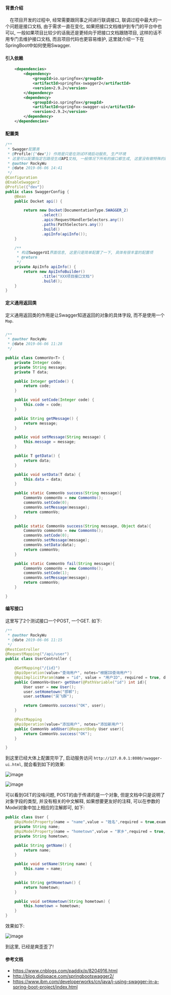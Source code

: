 #### 背景介绍

&emsp;在项目开发的过程中, 经常需要跟同事之间进行联调接口, 联调过程中最大的一个问题是接口文档, 由于需求一直在变化, 如果把接口文档维护到专门的平台中也可以, 一般如果项目比较少的话我还是更倾向于把接口文档跟随项目, 这样的话不用专门去维护接口文档, 而且项目代码也更容易维护, 这里就介绍一下在SpringBoot中如何使用Swagger.

#### 引入依赖

```xml
    <dependencies>
        <dependency>
            <groupId>io.springfox</groupId>
            <artifactId>springfox-swagger2</artifactId>
            <version>2.9.2</version>
        </dependency>
        <dependency>
            <groupId>io.springfox</groupId>
            <artifactId>springfox-swagger-ui</artifactId>
            <version>2.9.2</version>
        </dependency>
    </dependencies>
```

#### 配置类

```java
/**
 * Swagger配置类
 * @Profile({"dev"}) 作用是只是在测试环境启动服务, 生产环境
 * 这里可以配置指定包路径生成API文档, 一般情况下所有的接口都生成, 这里没有做特殊的配置
 * @author RockyWu
 * @date 2019-06-06 14:41
 */
@Configuration
@EnableSwagger2
@Profile({"dev"})
public class SwaggerConfig {
    @Bean
    public Docket api() {

        return new Docket(DocumentationType.SWAGGER_2)
                .select()
                .apis(RequestHandlerSelectors.any())
                .paths(PathSelectors.any())
                .build()
                .apiInfo(apiInfo());
    }

    /**
     * 构造SwaggerUI界面信息, 这里只是简单配置了一下, 具体有很丰富的配置项
     * @return
     */
    private ApiInfo apiInfo() {
        return new ApiInfoBuilder()
                .title("XXX项目接口文档")
                .build();
    }
}

```

#### 定义通用返回类

定义通用返回类的作用是让Swagger知道返回的对象的具体字段, 而不是使用一个`Map`.

```java

/**
 * @author RockyWu
 * @date 2019-06-06 11:28
 */

public class CommonVo<T> {
    private Integer code;
    private String message;
    private T data;

    public Integer getCode() {
        return code;
    }

    public void setCode(Integer code) {
        this.code = code;
    }

    public String getMessage() {
        return message;
    }

    public void setMessage(String message) {
        this.message = message;
    }

    public T getData() {
        return data;
    }

    public void setData(T data) {
        this.data = data;
    }

    public static CommonVo success(String message){
        CommonVo commonVo = new CommonVo();
        commonVo.setCode(0);
        commonVo.setMessage(message);
        return commonVo;
    }

    public static CommonVo success(String message, Object data){
        CommonVo commonVo = new CommonVo();
        commonVo.setCode(0);
        commonVo.setMessage(message);
        commonVo.setData(data);
        return commonVo;
    }

    public static CommonVo fail(String message){
        CommonVo commonVo = new CommonVo();
        commonVo.setCode(1);
        commonVo.setMessage(message);
        return commonVo;
    }

}
```

#### 编写接口

这里写了2个测试接口一个POST, 一个GET. 如下:

```java
/**
 * @author RockyWu
 * @date 2019-06-06 11:15
 */
@RestController
@RequestMapping("/api/user")
public class UserController {

    @GetMapping("/{id}")
    @ApiOperation(value="查询用户", notes="根据ID查询用户")
    @ApiImplicitParam(name = "id", value = "用户ID", required = true, dataType = "Integer")
    public CommonVo<User> getUser(@PathVariable("id") int id){
        User user = new User();
        user.setHometown("邯郸");
        user.setName("吴飞群");

        return CommonVo.success("OK", user);
    }

    @PostMapping
    @ApiOperation(value="添加用户", notes="添加新用户")
    public CommonVo addUser(@RequestBody User user){
        return CommonVo.success("OK");
    }

}
```

到这里已经大体上配置完毕了, 启动服务访问 `http://127.0.0.1:8080/swagger-ui.html`, 就会看到如下的效果:

![image](https://user-images.githubusercontent.com/7486508/59345877-a873d700-8d43-11e9-8f46-82b9d61d4ce7.png)

![image](https://user-images.githubusercontent.com/7486508/59345950-cfcaa400-8d43-11e9-8519-72d46cf92122.png)

可以看到GET的没啥问题, POST的由于传递的是一个对象, 但是文档中只是说明了对象字段的类型, 并没有相关的中文解释, 如果想要更友好的注释, 可以在参数的Model对象中加上相应的注解即可, 如下:

```java
public class User {
    @ApiModelProperty(name = "name",value = "姓名",required = true,example = "吴飞群")
    private String name;
    @ApiModelProperty(name = "hometown",value = "家乡",required = true,example = "邯郸")
    private String hometown;

    public String getName() {
        return name;
    }

    public void setName(String name) {
        this.name = name;
    }

    public String getHometown() {
        return hometown;
    }

    public void setHometown(String hometown) {
        this.hometown = hometown;
    }
}
```

效果如下:

![image](https://user-images.githubusercontent.com/7486508/59346174-4bc4ec00-8d44-11e9-826c-523251e3e0bd.png)

到这里, 已经是爽歪歪了!

#### 参考文档

* https://www.cnblogs.com/paddix/p/8204916.html
* http://blog.didispace.com/springbootswagger2/
* https://www.ibm.com/developerworks/cn/java/j-using-swagger-in-a-spring-boot-project/index.html
